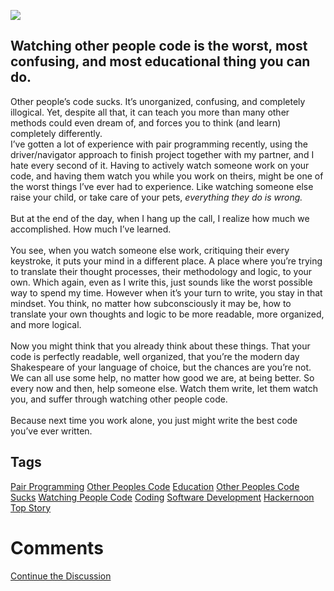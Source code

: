 <img src="https://hackernoon.com/drafts/hrn3zfa.png">                    <h2>Watching other people code is the worst, most confusing, and most educational thing you can do.</h2><div class="paragraph">Other people&#x2019;s code sucks. It&#x2019;s unorganized, confusing, and completely illogical. Yet, despite all that, it can teach you more than many other methods could even dream of, and forces you to think (and learn) completely differently.</div><div class="paragraph">I&#x2019;ve gotten a lot of experience with pair programming recently, using the driver/navigator approach to finish project together with my  partner, and I hate every second of it. Having to actively watch someone work on your code, and having them watch you while you work on theirs, might be one of the worst things I&#x2019;ve ever had to experience. Like watching someone else raise your child, or take care of your pets, <em>everything they do is wrong.</em><br><br>But at the end of the day, when I hang up the call, I realize how much we accomplished. How much I&#x2019;ve learned.<br><br>You see, when you watch someone else work, critiquing their every keystroke, it puts your mind in a different place. A place where you&#x2019;re trying to translate their thought processes, their methodology and logic, to your own. Which again, even as I write this, just sounds like the worst possible way to spend my time. However when it&#x2019;s your turn to write, you stay in that mindset. You think, no matter how subconsciously it may be, how to translate your own thoughts and logic to be more readable, more organized, and more logical.<br><br>Now you might think that you already think about these things. That your code is perfectly readable, well organized, that you&#x2019;re the modern day Shakespeare of your language of choice, but the chances are you&#x2019;re not. We can all use some help, no matter how good we are, at being better. So every now and then, help someone else. Watch them write, let them watch you, and suffer through watching other people code.<br><br>Because next time you work alone, you just might write the best code you&#x2019;ve ever written.</div>                    <h2 class="tags-header">Tags</h2>          <div class="archive-tags">                                                <a class="tag" href="https://hackernoon.com/tagged/pair-programming">Pair Programming</a>                                                <a class="tag" href="https://hackernoon.com/tagged/other-peoples-code">Other Peoples Code</a>                                                <a class="tag" href="https://hackernoon.com/tagged/education">Education</a>                                                <a class="tag" href="https://hackernoon.com/tagged/other-peoples-code-sucks">Other Peoples Code Sucks</a>                                                <a class="tag" href="https://hackernoon.com/tagged/watching-people-code">Watching People Code</a>                                                <a class="tag" href="https://hackernoon.com/tagged/coding">Coding</a>                                                <a class="tag" href="https://hackernoon.com/tagged/software-development">Software Development</a>                                                <a class="tag" href="https://hackernoon.com/tagged/hackernoon-top-story">Hackernoon Top Story</a>                      </div>                              <div class="divider-title comments">            <div class="divider"></div>            <h1 class="more-heading">Comments</h1>            <div class="divider"></div>          </div>          <div class="comments">                                              </div>                              <div class="twitter-discussion">            <a target="_blank" href="https://community.hackernoon.com/t/19604">Continue the Discussion <i class="fas fa-comments-alt"></i></a>          </div>